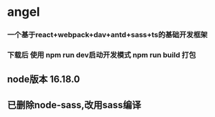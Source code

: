 # angel
### 一个基于react+webpack+dav+antd+sass+ts的基础开发框架
### 下载后 使用 npm run dev启动开发模式 npm run build 打包
## node版本 16.18.0 
## 已删除node-sass,改用sass编译
